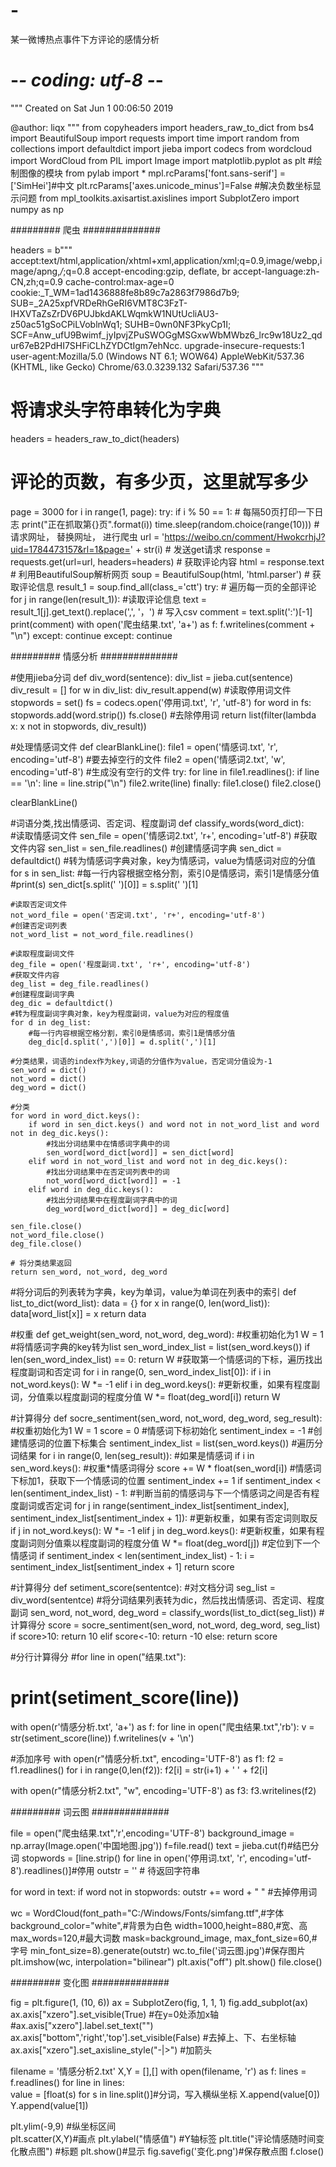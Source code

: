 # -
某一微博热点事件下方评论的感情分析
# -*- coding: utf-8 -*-
"""
Created on Sat Jun  1 00:06:50 2019

@author: liqx
"""
from copyheaders import headers_raw_to_dict
from bs4 import BeautifulSoup
import requests
import time
import random
from collections import defaultdict
import jieba
import codecs
from wordcloud import WordCloud
from PIL import Image
import matplotlib.pyplot as plt                     #绘制图像的模块
from pylab import *
mpl.rcParams['font.sans-serif'] = ['SimHei']#中文
plt.rcParams['axes.unicode_minus']=False    #解决负数坐标显示问题
from mpl_toolkits.axisartist.axislines import SubplotZero
import numpy as np


######### 爬虫 ##############

headers = b"""
accept:text/html,application/xhtml+xml,application/xml;q=0.9,image/webp,image/apng,*/*;q=0.8
accept-encoding:gzip, deflate, br
accept-language:zh-CN,zh;q=0.9
cache-control:max-age=0
cookie:_T_WM=1ad1436888fe8b89c7a2863f7986d7b9; SUB=_2A25xpfVRDeRhGeRI6VMT8C3FzT-IHXVTaZsZrDV6PUJbkdAKLWqmkW1NUtUcliAU3-z50ac51gSoCPiLVoblnWq1; SUHB=0wn0NF3PkyCp1I; SCF=Anw_ufU9Bwimf_jyIpvjZPuSWOGgMSGxwWbMWbz6_lrc9w18Uz2_qdur67eB2PdHI7SHFiCLhZYDCtIgm7ehNcc.
upgrade-insecure-requests:1
user-agent:Mozilla/5.0 (Windows NT 6.1; WOW64) AppleWebKit/537.36 (KHTML, like Gecko) Chrome/63.0.3239.132 Safari/537.36
"""


# 将请求头字符串转化为字典
headers = headers_raw_to_dict(headers)


# 评论的页数，有多少页，这里就写多少
page = 3000
for i in range(1, page):
    try:
        if i % 50 == 1:
            # 每隔50页打印一下日志
            print("正在抓取第{}页".format(i))
        time.sleep(random.choice(range(10)))
        # 请求网址， 替换网址， 进行爬虫
        url = 'https://weibo.cn/comment/HwokcrhjJ?uid=1784473157&rl=1&page=' + str(i)
        # 发送get请求
        response = requests.get(url=url, headers=headers)
        # 获取评论内容
        html = response.text
        # 利用BeautifulSoup解析网页
        soup = BeautifulSoup(html, 'html.parser')
        # 获取评论信息
        result_1 = soup.find_all(class_='ctt')
        try:
            # 遍历每一页的全部评论
            for j in range(len(result_1)):
                #读取评论信息
                text = result_1[j].get_text().replace(',', '，')
                # 写入csv
                comment = text.split(':')[-1]
                print(comment)
                with open('爬虫结果.txt', 'a+') as f:
                    f.writelines(comment + "\n")
        except:
            continue
    except:
        continue


######### 情感分析 ##############

#使用jieba分词
def div_word(sentence):
    div_list = jieba.cut(sentence)
    div_result = []
    for w in div_list:
        div_result.append(w)
    #读取停用词文件
    stopwords = set()
    fs = codecs.open('停用词.txt', 'r', 'utf-8')
    for word in fs:
        stopwords.add(word.strip())
    fs.close()
    #去除停用词
    return list(filter(lambda x: x not in stopwords, div_result))



#处理情感词文件
def clearBlankLine():
    file1 = open('情感词.txt', 'r', encoding='utf-8') #要去掉空行的文件 
    file2 = open('情感词2.txt', 'w', encoding='utf-8') #生成没有空行的文件
    try:
        for line in file1.readlines():
            if line == '\n':
                line = line.strip("\n")
            file2.write(line)
    finally:
        file1.close()
        file2.close()

clearBlankLine()



#词语分类,找出情感词、否定词、程度副词
def classify_words(word_dict):   
    #读取情感词文件
    sen_file = open('情感词2.txt', 'r+', encoding='utf-8')
    #获取文件内容
    sen_list = sen_file.readlines()
    #创建情感词字典
    sen_dict = defaultdict()
    #转为情感词字典对象，key为情感词，value为情感词对应的分值
    for s in sen_list:
        #每一行内容根据空格分割，索引0是情感词，索引1是情感分值
        #print(s)
        sen_dict[s.split(' ')[0]] = s.split(' ')[1]
 
    #读取否定词文件
    not_word_file = open('否定词.txt', 'r+', encoding='utf-8')
    #创建否定词列表
    not_word_list = not_word_file.readlines()
 
    #读取程度副词文件
    deg_file = open('程度副词.txt', 'r+', encoding='utf-8')
    #获取文件内容
    deg_list = deg_file.readlines()
    #创建程度副词字典
    deg_dic = defaultdict()
    #转为程度副词字典对象，key为程度副词，value为对应的程度值
    for d in deg_list:
        #每一行内容根据空格分割，索引0是情感词，索引1是情感分值        
        deg_dic[d.split(',')[0]] = d.split(',')[1]
 
    #分类结果，词语的index作为key,词语的分值作为value，否定词分值设为-1
    sen_word = dict()
    not_word = dict()
    deg_word = dict()
 
    #分类
    for word in word_dict.keys():
        if word in sen_dict.keys() and word not in not_word_list and word not in deg_dic.keys():
            #找出分词结果中在情感词字典中的词
            sen_word[word_dict[word]] = sen_dict[word]
        elif word in not_word_list and word not in deg_dic.keys():
            #找出分词结果中在否定词列表中的词
            not_word[word_dict[word]] = -1
        elif word in deg_dic.keys():
            #找出分词结果中在程度副词字典中的词
            deg_word[word_dict[word]] = deg_dic[word]
            
    sen_file.close()
    not_word_file.close()
    deg_file.close()

    # 将分类结果返回
    return sen_word, not_word, deg_word

 
#将分词后的列表转为字典，key为单词，value为单词在列表中的索引
def list_to_dict(word_list):
    data = {}
    for x in range(0, len(word_list)):
        data[word_list[x]] = x
    return data
 

#权重
def get_weight(sen_word, not_word, deg_word):
    #权重初始化为1
    W = 1
    #将情感词字典的key转为list
    sen_word_index_list = list(sen_word.keys())
    if len(sen_word_index_list) == 0:
        return W
    #获取第一个情感词的下标，遍历找出程度副词和否定词
    for i in range(0, sen_word_index_list[0]):
        if i in not_word.keys():
            W *= -1
        elif i in deg_word.keys():
            #更新权重，如果有程度副词，分值乘以程度副词的程度分值
            W *= float(deg_word[i])
    return W
 

#计算得分
def socre_sentiment(sen_word, not_word, deg_word, seg_result):
    #权重初始化为1
    W = 1
    score = 0
    #情感词下标初始化
    sentiment_index = -1
    #创建情感词的位置下标集合
    sentiment_index_list = list(sen_word.keys())
    #遍历分词结果
    for i in range(0, len(seg_result)):
        #如果是情感词
        if i in sen_word.keys():
            #权重*情感词得分
            score += W * float(sen_word[i])
            #情感词下标加1，获取下一个情感词的位置
            sentiment_index += 1
            if sentiment_index < len(sentiment_index_list) - 1:
                #判断当前的情感词与下一个情感词之间是否有程度副词或否定词
                for j in range(sentiment_index_list[sentiment_index], sentiment_index_list[sentiment_index + 1]):
                    #更新权重，如果有否定词则取反
                    if j in not_word.keys():
                        W *= -1
                    elif j in deg_word.keys():
                        #更新权重，如果有程度副词则分值乘以程度副词的程度分值
                        W *= float(deg_word[j])
        #定位到下一个情感词
        if sentiment_index < len(sentiment_index_list) - 1:
            i = sentiment_index_list[sentiment_index + 1]
    return score


#计算得分
def setiment_score(sententce):
    #对文档分词
    seg_list = div_word(sententce)
    #将分词结果列表转为dic，然后找出情感词、否定词、程度副词
    sen_word, not_word, deg_word = classify_words(list_to_dict(seg_list))
    #计算得分
    score = socre_sentiment(sen_word, not_word, deg_word, seg_list)
    if score>10:
        return 10
    elif score<-10:
        return -10
    else:
        return score


#分行计算得分
#for line in open("结果.txt"):
#  print(setiment_score(line))
with open(r'情感分析.txt', 'a+') as f:
    for line in open("爬虫结果.txt",'rb'):
        v = str(setiment_score(line))
        f.writelines(v + '\n')



#添加序号
with open(r"情感分析.txt", encoding='UTF-8') as f1:
    f2 = f1.readlines()
    for i in range(0,len(f2)):
        f2[i] = str(i+1) + ' ' + f2[i]
        
with open(r"情感分析2.txt", "w", encoding='UTF-8') as f3:
    f3.writelines(f2)

######### 词云图 ##############

file = open("爬虫结果.txt",'r',encoding='UTF-8')
background_image = np.array(Image.open('中国地图.jpg'))
f=file.read()
text = jieba.cut(f)#结巴分词
stopwords = [line.strip() for line in open('停用词.txt', 'r', encoding='utf-8').readlines()]#停用
outstr = '' # 待返回字符串

for word in text:
   if word not in stopwords:
       outstr += word + " "  #去掉停用词

wc = WordCloud(font_path="C:/Windows/Fonts/simfang.ttf",#字体
                      background_color="white",#背景为白色
                      width=1000,height=880,#宽、高
                      max_words=120,#最大词数
                      mask=background_image,
                      max_font_size=60,#字号
                      min_font_size=8).generate(outstr)
wc.to_file('词云图.jpg')#保存图片
plt.imshow(wc, interpolation="bilinear")
plt.axis("off")
plt.show()
file.close()

######### 变化图 ##############   

fig = plt.figure(1, (10, 6))
ax = SubplotZero(fig, 1, 1, 1)
fig.add_subplot(ax)
ax.axis["xzero"].set_visible(True) #在y=0处添加x轴
#ax.axis["xzero"].label.set_text("")
ax.axis["bottom",'right','top'].set_visible(False) #去掉上、下、右坐标轴
ax.axis["xzero"].set_axisline_style("-|>") #加箭头

filename = '情感分析2.txt'
X,Y = [],[]
with open(filename, 'r') as f:
    lines = f.readlines()
    for line in lines:    
        value = [float(s) for s in line.split()]#分词，写入横纵坐标
        X.append(value[0])
        Y.append(value[1])

plt.ylim(-9,9)   #纵坐标区间    
plt.scatter(X,Y)#画点
plt.ylabel("情感值") #Y轴标签
plt.title("评论情感随时间变化散点图") #标题
plt.show()#显示
fig.savefig('变化.png')#保存散点图
f.close()
